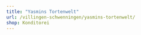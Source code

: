 ```yaml
---
title: "Yasmins Tortenwelt"
url: /villingen-schwenningen/yasmins-tortenwelt/
shop: Konditorei
---
```

